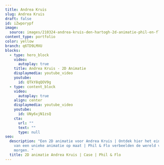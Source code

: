 ```yaml
---
title: Andrea Kruis
slug: Andrea Kruis
draft: false
id: iZwporypf
image:
  source: images/210324-andrea-kruis-den-hartogh-2d-animatie-phil-en-flo.jpg
content_type: portfolio
color: yellow
branch: q6TD9LMXU
blocks:
  - type: hero_block
    video:
      autoplay: true
    title: Andrea Kruis - 2D Animatie
    displaymedia: youtube_video
    youtube:
      id: QTkY8qQOV9g
  - type: content_block
    video:
      autoplay: true
    align: center
    displaymedia: youtube_video
    youtube:
      id: UNy6xjN1zsQ
    cta:
      url: ""
      text: ""
      type: null
seo:
  description: "Een 2D animatie voor Andrea Kruis | Ontdek hier het eindresultaat
    van een unieke animatie op maat | Phil & Flo verbeelden de wereld van
    morgen. "
  title: 2D animatie Andrea Kruis | Case | Phil & Flo
---
```

